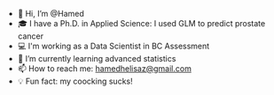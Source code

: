 - 👋 Hi, I’m @Hamed
- :mortar_board: I have a Ph.D. in Applied Science: I used GLM to predict prostate cancer
- :computer: I'm working as a Data Scientist in BC Assessment   
- 🌱 I’m currently learning advanced statistics
- 📫 How to reach me: hamedhelisaz@gmail.com
- :bulb: Fun fact: my coocking sucks!


<!---
HamedHeli/HamedHeli is a ✨ special ✨ repository because its `README.md` (this file) appears on your GitHub profile.
You can click the Preview link to take a look at your changes.
--->
